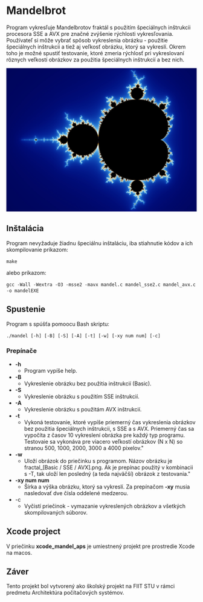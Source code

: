 # Mandelbrot 
Program vykresľuje Mandelbrotov fraktál s použitím špeciálnych inštrukcii procesora SSE a AVX pre značné zvýšenie rýchlosti vykresľovania. Používateľ si môže vybrať spôsob vykreslenia obrázku - použitie špeciálnych inštrukcii a tiež aj veľkosť obrázku, ktorý sa vykreslí. Okrem toho je možné spustiť testovanie, ktoré zmeria rýchlosť pri vykreslovaní rôznych veľkostí obrázkov za použitia špeciálnych inštrukcií a bez nich.

![Alt text](images/mandelbrot.png?raw=true "Mandelbrotov fraktál")

## Inštalácia
Program nevyžaduje žiadnu špeciálnu inštaláciu, iba stiahnutie kódov a ich skompilovanie príkazom:
```
make
```
alebo príkazom:
```
gcc -Wall -Wextra -O3 -msse2 -mavx mandel.c mandel_sse2.c mandel_avx.c -o mandelEXE
```

## Spustenie
Program s spúšťa pomoocu Bash skriptu:
```
./mandel [-h] [-B] [-S] [-A] [-t] [-w] [-xy num num] [-c]
```
### Prepínače
- **-h** 
	* Program vypíše help.
- **-B**
	* Vykreslenie obrázku bez použitia inštrukcií (Basic).
- **-S**
	* Vykreslenie obrázku s použitím SSE inštrukcií.
- **-A**
	* Vykreslenie obrázku s použitám AVX inštrukcií.
- **-t**
	* Vykoná testovanie, ktoré vypíše priemerný čas vykreslenia obrázkov bez použitia špeciálnych inštrukcii, s SSE a s AVX. Priemerný čas sa vypočíta z časov 10 vykreslení obrázka pre každý typ programu. Testovaie sa vykonáva pre viacero veľkostí obrázkov (N x N) so stranou 500, 1000, 2000, 3000 a 4000 pixelov."
- **-w**
	* Uloží obrázok do priečinku s programom. Názov obrázku je fractal_[Basic / SSE / AVX].png. Ak je prepínac použitý v kombinacii s -T, tak uloží len posledný (a teda najväčší) obrázok z testovania."
- **-xy num num**
	* Šírka a výška obrázku, ktorý sa vykreslí. Za prepínačom **-xy** musia nasledovať dve čísla oddelené medzerou.
- -c
	* Vyčistí priečinok - vymazanie vykreslených obrázkov a všetkých skompilovaných súborov.

## Xcode project
V priečinku **xcode_mandel_aps** je umiestnený projekt pre prostredie Xcode na macos.

## Záver
Tento projekt bol vytvorený ako školský projekt na FIIT STU v rámci predmetu Architektúra počítačových systémov.

